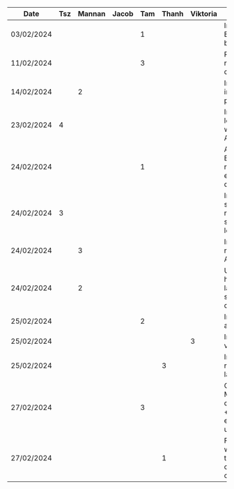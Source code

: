 | Date       | Tsz | Mannan | Jacob | Tam | Thanh | Viktoria | Task                                                     |
| ---------- | --- | ------ | ----- | --- | ----- | -------- | -------------------------------------------------------- |
| 03/02/2024 |     |        |       | 1   |       |          | Initial setup Express backend                            |
| 11/02/2024 |     |        |       | 3   |       |          | Researched recipe datasets                               |
| 14/02/2024 |     | 2      |       |     |       |          | Implemented initial home page layout                     |
| 23/02/2024 | 4   |        |       |     |       |          | Implemented login feature with Firebase Auth             |
| 24/02/2024 |     |        |       | 1   |       |          | Analyzed Edamam recipe search endpoint query criteria    |
| 24/02/2024 | 3   |        |       |     |       |          | Implemented sign up, refactored some login logic         |
| 24/02/2024 |     | 3      |       |     |       |          | Integrated recipe search API                             |
| 24/02/2024 |     | 2      |       |     |       |          | Updated home page layout, added sample/demo data         |
| 25/02/2024 |     |        |       | 2   |       |          | Initial account tab                                      |
| 25/02/2024 |     |        |       |     |       | 3        | Inital review view set up                                |
| 25/02/2024 |     |        |       |     |3      |          | Implemented recipe page layout                           |
| 27/02/2024 |     |        |       | 3   |       |          | Created MongoDB deployment + CRUD endpoints for userdata |
| 27/02/2024 |     |        |       |     |1      |          | Fixed error where toolbar didn't collapse and cleaned up |
